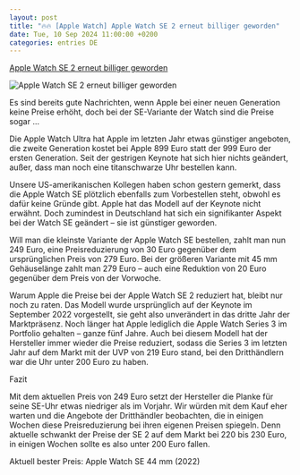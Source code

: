 ```yaml
---
layout: post
title: "🔥🔥 [Apple Watch] Apple Watch SE 2 erneut billiger geworden"
date: Tue, 10 Sep 2024 11:00:00 +0200
categories: entries DE
---
```

[Apple Watch SE 2 erneut billiger geworden](https://www.macwelt.de/article/2453153/apple-watch-se-2-erneut-billiger-geworden.html)

![Apple Watch SE 2 erneut billiger geworden](https://www.macwelt.de/wp-content/uploads/2024/09/Apple-Watch-SE.jpg?quality=50&strip=all&w=1024)

Es sind bereits gute Nachrichten, wenn Apple bei einer neuen Generation keine Preise erhöht, doch bei der SE-Variante der Watch sind die Preise sogar ...

Die Apple Watch Ultra hat Apple im letzten Jahr etwas günstiger angeboten, die zweite Generation kostet bei Apple 899 Euro statt der 999 Euro der ersten Generation. Seit der gestrigen Keynote hat sich hier nichts geändert, außer, dass man noch eine titanschwarze Uhr bestellen kann.

Unsere US-amerikanischen Kollegen haben schon gestern gemerkt, dass die Apple Watch SE plötzlich ebenfalls zum Vorbestellen steht, obwohl es dafür keine Gründe gibt. Apple hat das Modell auf der Keynote nicht erwähnt. Doch zumindest in Deutschland hat sich ein signifikanter Aspekt bei der Watch SE geändert – sie ist günstiger geworden.

Will man die kleinste Variante der Apple Watch SE bestellen, zahlt man nun 249 Euro, eine Preisreduzierung von 30 Euro gegenüber dem ursprünglichen Preis von 279 Euro. Bei der größeren Variante mit 45 mm Gehäuselänge zahlt man 279 Euro – auch eine Reduktion von 20 Euro gegenüber dem Preis von der Vorwoche.

Warum Apple die Preise bei der Apple Watch SE 2 reduziert hat, bleibt nur noch zu raten. Das Modell wurde ursprünglich auf der Keynote im September 2022 vorgestellt, sie geht also unverändert in das dritte Jahr der Marktpräsenz. Noch länger hat Apple lediglich die Apple Watch Series 3 im Portfolio gehalten – ganze fünf Jahre. Auch bei diesem Modell hat der Hersteller immer wieder die Preise reduziert, sodass die Series 3 im letzten Jahr auf dem Markt mit der UVP von 219 Euro stand, bei den Dritthändlern war die Uhr unter 200 Euro zu haben.

Fazit

Mit dem aktuellen Preis von 249 Euro setzt der Hersteller die Planke für seine SE-Uhr etwas niedriger als im Vorjahr. Wir würden mit dem Kauf eher warten und die Angebote der Dritthändler beobachten, die in einigen Wochen diese Preisreduzierung bei ihren eigenen Preisen spiegeln. Denn aktuelle schwankt der Preise der SE 2 auf dem Markt bei 220 bis 230 Euro, in einigen Wochen sollte es also unter 200 Euro fallen.

Aktuell bester Preis: Apple Watch SE 44 mm (2022)

